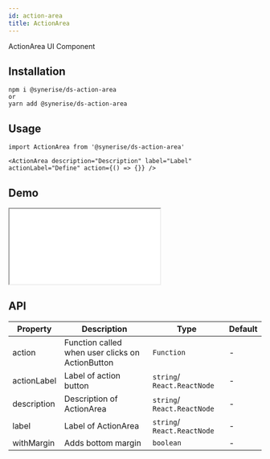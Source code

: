 ```yaml
---
id: action-area
title: ActionArea
---
```


ActionArea UI Component

## Installation
```
npm i @synerise/ds-action-area
or
yarn add @synerise/ds-action-area
```

## Usage
```
import ActionArea from '@synerise/ds-action-area'

<ActionArea description="Description" label="Label" actionLabel="Define" action={() => {}} />

```

## Demo

<iframe src="/storybook-static/iframe.html?id=components-action-area--default"></iframe>

## API

| Property    | Description                                      | Type                        | Default |
| ---         | ---                                              | ---                         | ---     |
| action      | Function called when user clicks on ActionButton | `Function`                  | -       |
| actionLabel | Label of action button                           | `string`/ `React.ReactNode` | -       |
| description | Description of ActionArea                        | `string`/ `React.ReactNode` | -       |
| label       | Label of ActionArea                              | `string`/ `React.ReactNode` | -       |
| withMargin  | Adds bottom margin                               | `boolean`                   | -       |


